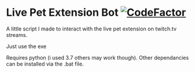 # Live Pet Extension Bot  [![CodeFactor](https://www.codefactor.io/repository/github/hitsounds/twitch.tv-live-pet-bot/badge)](https://www.codefactor.io/repository/github/hitsounds/twitch.tv-live-pet-bot)

A little script I made to interact with the live pet extension on twitch.tv streams.


Just use the exe

Requires python (i used 3.7 others may work though).
Other dependancies can be installed via the .bat file.

